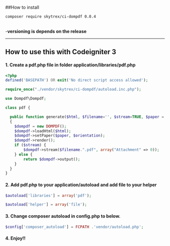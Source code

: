 ##How to install 

    composer require skytrex/ci-dompdf 0.0.4
<br>
-<b>versioning is depends on the release </b>
<hr>
<h2> How to use this with Codeigniter 3 </h4>

<h4>1. Create a pdf.php file in folder <b> application/libraries/pdf.php </b> </h4> 

```php
<?php
defined('BASEPATH') OR exit('No direct script access allowed');

require_once("./vendor/skytrex/ci-dompdf/autoload.inc.php");

use Dompdf\Dompdf;

class pdf {

  public function generate($html, $filename='', $stream=TRUE, $paper = 'A4', $orientation = "portrait")
  {
    $dompdf = new DOMPDF();
    $dompdf->loadHtml($html);
    $dompdf->setPaper($paper, $orientation);
    $dompdf->render();
    if ($stream) {
        $dompdf->stream($filename.".pdf", array("Attachment" => 0));
    } else {
        return $dompdf->output();
    }
  }
}
```

<h4>2. Add pdf.php to your <b> application/autoload </b> and add file to your helper </h4>

```php
$autoload['libraries'] = array('pdf');

$autoload['helper'] = array('file');
```

<h4>3. Change <b>composer autoload</b> in <b>config.php</b> to below. </h4>

```php
$config['composer_autoload'] = FCPATH .'vendor/autoload.php';
```

<h4>4. Enjoy!! </h4>
